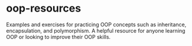 # oop-resources
Examples and exercises for practicing OOP concepts such as inheritance, encapsulation, and polymorphism. A helpful resource for anyone learning OOP or looking to improve their OOP skills.
